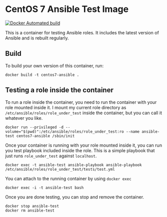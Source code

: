 # CentOS 7 Ansible Test Image #
[![Docker Automated build](https://img.shields.io/docker/automated/samdoran/centos7-ansible.svg?maxAge=2592000)](https://hub.docker.com/r/samdoran/centos7-ansible/)

This is a container for testing Ansible roles. It includes the latest version of Ansible and is rebuilt regularly.

## Build ##

To build your own version of this container, run:

    docker build -t centos7-ansible .

## Testing a role inside the container ##

To run a role inside the container, you need to run the container with your role mounted inside it. I mount my current role directory as `/etc/ansible/roles/role_under_test` inside the container, but you can call it whatever you like.

    docker run --privileged -d --volume="$(pwd)":/etc/ansible/roles/role_under_test:ro --name ansible-test centos7-ansible /sbin/init

Once your container is running with your role mounted inside it, you can run you test playbook included inside the role. This is a simple playbook that just runs `role_under_test` against `localhost`.

    docker exec -t ansible-test ansible-playbook ansible-playbook /etc/ansible/roles/role_under_test/tests/test.yml

You can attach to the running container by using `docker exec`

    docker exec -i -t ansible-test bash

Once you are done testing, you can stop and remove the container.

    docker stop ansible-test
    docker rm ansible-test
